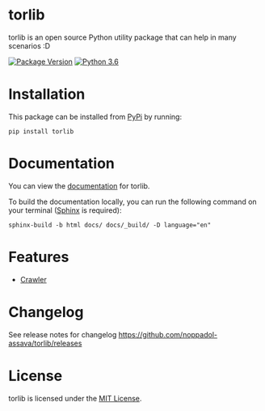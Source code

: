 # torlib

torlib is an open source Python utility package that can help in many scenarios :D

[![Package Version](https://img.shields.io/pypi/v/torlib.svg)](https://pypi.python.org/pypi/torlib/)
[![Python 3.6](https://img.shields.io/badge/python-3.6-blue.svg)](https://www.python.org/downloads/release/python-360/)



# Installation

This package can be installed from [PyPi](https://pypi.python.org/pypi/ChatterBot) by running:

```
pip install torlib
```

# Documentation

You can view the [documentation](https://noppadol-assava.github.io/torlib/) for torlib.

To build the documentation locally, you can run the following command on your terminal ([Sphinx](http://www.sphinx-doc.org/) is required):

```
sphinx-build -b html docs/ docs/_build/ -D language="en"
```

# Features

* [Crawler](https://noppadol-assava.github.io/torlib/en/master/crawler.html)

# Changelog

See release notes for changelog https://github.com/noppadol-assava/torlib/releases


# License

torlib is licensed under the [MIT License](https://opensource.org/licenses/MIT).